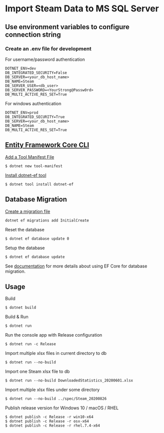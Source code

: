 # Import Steam Data to MS SQL Server

## Use environment variables to configure connection string

### Create an .env file for development

For username/password authentication

```
DOTNET_ENV=dev
DB_INTEGRATED_SECURITY=False
DB_SERVER=<your_db_host_name>
DB_NAME=Steam
DB_SERVER_USER=<db_user>
DB_SERVER_PASSWORD=<YourStrong@Passw0rd>
DB_MULTI_ACTIVE_RES_SET=True
```

For windows authentication

```
DOTNET_ENV=prod
DB_INTEGRATED_SECURITY=True
DB_SERVER=<your_db_host_name>
DB_NAME=Steam
DB_MULTI_ACTIVE_RES_SET=True
```

## [Entity Framework Core CLI](https://docs.microsoft.com/en-us/ef/core/miscellaneous/cli/dotnet)

[Add a Tool Manifest File](https://docs.microsoft.com/en-us/dotnet/core/tools/global-tools#install-a-local-tool)

```
$ dotnet new tool-manifest
```

[Install dotnet-ef tool](https://docs.microsoft.com/en-us/dotnet/core/tools/dotnet-tool-install)

```
$ dotnet tool install dotnet-ef
```

## Database Migration

[Create a migration file](https://docs.microsoft.com/en-us/ef/core/managing-schemas/migrations/?tabs=dotnet-core-cli#create-your-first-migration)

```
dotnet ef migrations add InitialCreate
```

Reset the database

```
$ dotnet ef database update 0
```

Setup the database

```
$ dotnet ef database update
```

See [documentation](https://docs.microsoft.com/en-us/ef/core/managing-schemas/migrations/?tabs=dotnet-core-cli) for more details about using EF Core for database migration.

## Usage

Build

```
$ dotnet build
```

Build & Run

```
$ dotnet run
```

Run the console app with Release configuration

```
$ dotnet run -c Release
```

Import multiple xlsx files in current directory to db

```
$ dotnet run --no-build
```

Import one Steam xlsx file to db

```
$ dotnet run --no-build DownloadedStatistics_20200601.xlsx
```

Import multiple xlsx files under some directory

```
$ dotnet run --no-build ../spec/Steam_20200826
```

Publish release version for Windows 10 / macOS / RHEL

```
$ dotnet publish -c Release -r win10-x64
$ dotnet publish -c Release -r osx-x64
$ dotnet publish -c Release -r rhel.7.4-x64
```
